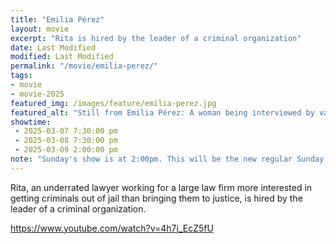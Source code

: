 ```yaml
---
title: "Emilia Pérez"
layout: movie
excerpt: "Rita is hired by the leader of a criminal organization"
date: Last Modified
modified: Last Modified
permalink: "/movie/emilia-perez/"
tags: 
- movie
- movie-2025
featured_img: /images/feature/emilia-perez.jpg
featured_alt: "Still from Emilia Pérez: A woman being interviewed by various members of the press"
showtime: 
 - 2025-03-07 7:30:00 pm
 - 2025-03-08 7:30:00 pm
 - 2025-03-09 2:00:00 pm
note: "Sunday's show is at 2:00pm. This will be the new regular Sunday showtime."
---
```


Rita, an underrated lawyer working for a large law firm more interested in getting criminals out of jail than bringing them to justice, is hired by the leader of a criminal organization.

https://www.youtube.com/watch?v=4h7j_EcZ5fU
